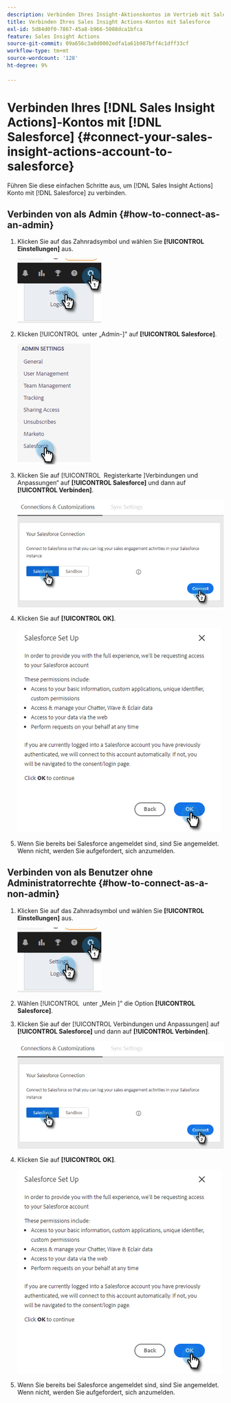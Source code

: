 ```yaml
---
description: Verbinden Ihres Insight-Aktionskontos im Vertrieb mit Salesforce - Marketo-Dokumente - Produktdokumentation
title: Verbinden Ihres Sales Insight Actions-Kontos mit Salesforce
exl-id: 5d84d0f0-7867-45a8-b966-5088dca1bfca
feature: Sales Insight Actions
source-git-commit: 09a656c3a0d0002edfa1a61b987bff4c1dff33cf
workflow-type: tm+mt
source-wordcount: '128'
ht-degree: 9%

---
```


# Verbinden Ihres [!DNL Sales Insight Actions]-Kontos mit [!DNL Salesforce] {#connect-your-sales-insight-actions-account-to-salesforce}

Führen Sie diese einfachen Schritte aus, um [!DNL Sales Insight Actions] Konto mit [!DNL Salesforce] zu verbinden.

## Verbinden von als Admin {#how-to-connect-as-an-admin}

1. Klicken Sie auf das Zahnradsymbol und wählen Sie **[!UICONTROL Einstellungen]** aus.

   ![](assets/connect-your-marketo-sales-account-to-salesforce-1.png)

1. Klicken [!UICONTROL &#x200B; unter „Admin-]&quot; auf **[!UICONTROL Salesforce]**.

   ![](assets/connect-your-marketo-sales-account-to-salesforce-2.png)

1. Klicken Sie auf [!UICONTROL &#x200B; Registerkarte &#x200B;]Verbindungen und Anpassungen“ auf **[!UICONTROL Salesforce]** und dann auf **[!UICONTROL Verbinden]**.

   ![](assets/connect-your-marketo-sales-account-to-salesforce-3.png)

1. Klicken Sie auf **[!UICONTROL OK]**.

   ![](assets/connect-your-marketo-sales-account-to-salesforce-4.png)

1. Wenn Sie bereits bei Salesforce angemeldet sind, sind Sie angemeldet. Wenn nicht, werden Sie aufgefordert, sich anzumelden.

## Verbinden von als Benutzer ohne Administratorrechte {#how-to-connect-as-a-non-admin}

1. Klicken Sie auf das Zahnradsymbol und wählen Sie **[!UICONTROL Einstellungen]** aus.

   ![](assets/connect-your-marketo-sales-account-to-salesforce-5.png)

1. Wählen [!UICONTROL &#x200B; unter „Mein &#x200B;]&quot; die Option **[!UICONTROL Salesforce]**.

1. Klicken Sie auf der [!UICONTROL Verbindungen und Anpassungen] auf **[!UICONTROL Salesforce]** und dann auf **[!UICONTROL Verbinden]**.

   ![](assets/connect-your-marketo-sales-account-to-salesforce-7.png)

1. Klicken Sie auf **[!UICONTROL OK]**.

   ![](assets/connect-your-marketo-sales-account-to-salesforce-8.png)

1. Wenn Sie bereits bei Salesforce angemeldet sind, sind Sie angemeldet. Wenn nicht, werden Sie aufgefordert, sich anzumelden.

